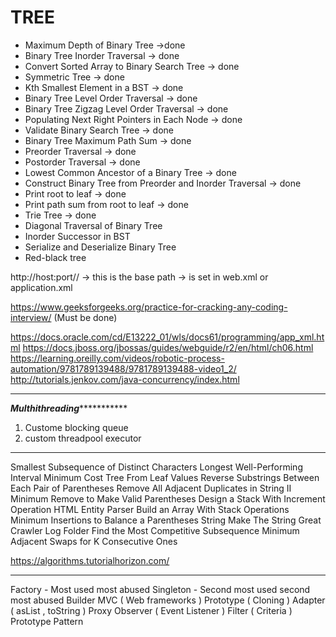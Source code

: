 # TREE

- Maximum Depth of Binary Tree ->done
- Binary Tree Inorder Traversal -> done
- Convert Sorted Array to Binary Search Tree	-> done	
- Symmetric Tree 	-> done
- Kth Smallest Element in a BST -> done
- Binary Tree Level Order Traversal -> done	
- Binary Tree Zigzag Level Order Traversal	-> done
- Populating Next Right Pointers in Each Node -> done
- Validate Binary Search Tree	-> done
- Binary Tree Maximum Path Sum   -> done
- Preorder Traversal -> done
- Postorder Traversal -> done
- Lowest Common Ancestor of a Binary Tree -> done
- Construct Binary Tree from Preorder and Inorder Traversal -> done
- Print root to leaf -> done
- Print path sum from root to leaf -> done
- Trie Tree -> done
- Diagonal Traversal of Binary Tree
- Inorder Successor in BST 
- Serialize and Deserialize Binary Tree
- Red-black tree

http://host:port/<context-root>/<application-path> -> this is the base path
<context-root> -> is set in web.xml or application.xml


https://www.geeksforgeeks.org/practice-for-cracking-any-coding-interview/ (Must be done)

https://docs.oracle.com/cd/E13222_01/wls/docs61/programming/app_xml.html
https://docs.jboss.org/jbossas/guides/webguide/r2/en/html/ch06.html
https://learning.oreilly.com/videos/robotic-process-automation/9781789139488/9781789139488-video1_2/
http://tutorials.jenkov.com/java-concurrency/index.html
***************
*********Multhithreading********************
1. Custome blocking queue
2. custom threadpool executor




*****************

Smallest Subsequence of Distinct Characters
Longest Well-Performing Interval
Minimum Cost Tree From Leaf Values
Reverse Substrings Between Each Pair of Parentheses
Remove All Adjacent Duplicates in String II
Minimum Remove to Make Valid Parentheses
Design a Stack With Increment Operation
HTML Entity Parser
Build an Array With Stack Operations
Minimum Insertions to Balance a Parentheses String
Make The String Great
Crawler Log Folder
Find the Most Competitive Subsequence
Minimum Adjacent Swaps for K Consecutive Ones

https://algorithms.tutorialhorizon.com/

*****************
Factory - Most used most abused
Singleton - Second most used second most abused
Builder
MVC ( Web frameworks )
Prototype ( Cloning )
Adapter ( asList , toString )
Proxy
Observer ( Event Listener )
Filter ( Criteria )
Prototype Pattern
